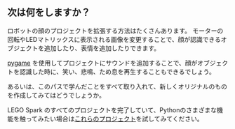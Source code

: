## 次は何をしますか？

ロボットの顔のプロジェクトを拡張する方法はたくさんあります。 モーターの回転やLEDマトリックスに表示される画像を変更することで、顔が認識できるオブジェクトを追加したり、表情を追加したりできます。

[pygame](https://www.pygame.org/wiki/GettingStarted) を使用してプロジェクトにサウンドを追加することで、顔がオブジェクトを認識した時に、笑い、悲鳴、ため息を再生することもできるでしょう。

あるいは、このパスで学んだことをすべて取り入れて、新しくオリジナルのものを作成してみてはどうでしょうか。

LEGO Spark のすべてのプロジェクトを完了していて、Pythonのさまざまな機能を触ってみたい場合は[これらのプロジェクト](https://projects.raspberrypi.org/en/projects?software%5B%5D=python)を試してみてください。
